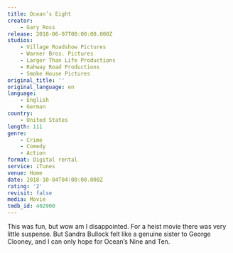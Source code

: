 ```yaml
---
title: Ocean’s Eight
creator:
    - Gary Ross
release: 2018-06-07T00:00:00.000Z
studios:
    - Village Roadshow Pictures
    - Warner Bros. Pictures
    - Larger Than Life Productions
    - Rahway Road Productions
    - Smoke House Pictures
original_title: ''
original_language: en
language:
    - English
    - German
country:
    - United States
length: 111
genre:
    - Crime
    - Comedy
    - Action
format: Digital rental
service: iTunes
venue: Home
date: 2018-10-04T04:00:00.000Z
rating: '2'
revisit: false
media: Movie
tmdb_id: 402900
---
```


This was fun, but wow am I disappointed. For a heist movie there was very little suspense. But Sandra Bullock felt like a genuine sister to George Clooney, and I can only hope for Ocean’s Nine and Ten.
